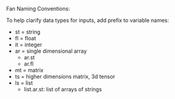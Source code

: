 Fan Naming Conventions:

To help clarify data types for inputs, add prefix to variable names:

- st = string
- fl = float
- it = integer
- ar = single dimensional array
  + ar.st
  + ar.fl
- mt = matrix
- ts = higher dimensions matrix, 3d tensor
- ls = list
  + list.ar.st: list of arrays of strings
